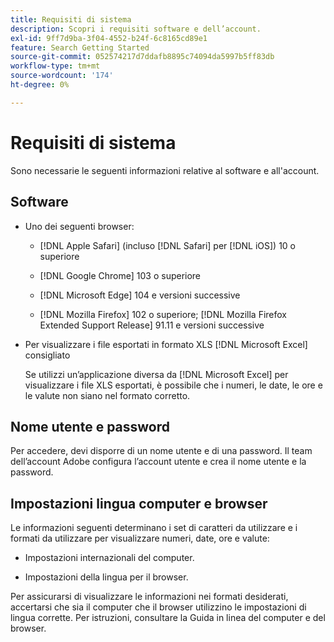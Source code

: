 ```yaml
---
title: Requisiti di sistema
description: Scopri i requisiti software e dell’account.
exl-id: 9ff7d9ba-3f04-4552-b24f-6c8165cd89e1
feature: Search Getting Started
source-git-commit: 052574217d7ddafb8895c74094da5997b5ff83db
workflow-type: tm+mt
source-wordcount: '174'
ht-degree: 0%

---
```


# Requisiti di sistema

Sono necessarie le seguenti informazioni relative al software e all&#39;account.

## Software

* Uno dei seguenti browser:

   * [!DNL Apple Safari] (incluso [!DNL Safari] per [!DNL iOS]) 10 o superiore

   * [!DNL Google Chrome] 103 o superiore

   * [!DNL Microsoft Edge] 104 e versioni successive

   * [!DNL Mozilla Firefox] 102 o superiore; [!DNL Mozilla Firefox Extended Support Release] 91.11 e versioni successive

* Per visualizzare i file esportati in formato XLS [!DNL Microsoft Excel] consigliato

  Se utilizzi un’applicazione diversa da [!DNL Microsoft Excel] per visualizzare i file XLS esportati, è possibile che i numeri, le date, le ore e le valute non siano nel formato corretto.

## Nome utente e password

Per accedere, devi disporre di un nome utente e di una password. Il team dell’account Adobe configura l’account utente e crea il nome utente e la password.

## Impostazioni lingua computer e browser

Le informazioni seguenti determinano i set di caratteri da utilizzare e i formati da utilizzare per visualizzare numeri, date, ore e valute:

* Impostazioni internazionali del computer.

* Impostazioni della lingua per il browser.

Per assicurarsi di visualizzare le informazioni nei formati desiderati, accertarsi che sia il computer che il browser utilizzino le impostazioni di lingua corrette. Per istruzioni, consultare la Guida in linea del computer e del browser.
